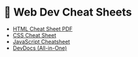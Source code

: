 # 🧠 Web Dev Cheat Sheets

- [HTML Cheat Sheet PDF](https://web.stanford.edu/group/csp/cs21/htmlcheatsheet.pdf)
- [CSS Cheat Sheet](https://htmlcheatsheet.com/css/)
- [JavaScript Cheatsheet](https://htmlcheatsheet.com/js/)
- [DevDocs (All-in-One)](https://devdocs.io/)
